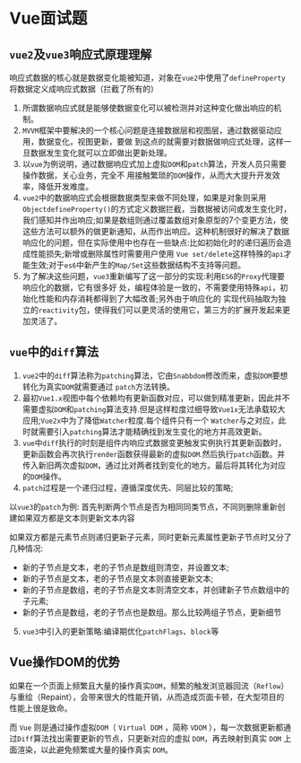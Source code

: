 # Vue面试题
## `vue2`及`vue3`响应式原理理解

响应式数据的核心就是数据变化能被知道，对象在`vue2`中使用了`defineProperty`将数据定义成响应式数据（拦截了所有的）
1. 所谓数据响应式就是能够使数据变化可以被检测并对这种变化做出响应的机制。
2. `MVVM`框架中要解决的一个核心问题是连接数据层和视图层，通过数据驱动应用，数据变化，视图更新，要做
到这点的就需要对数据做响应式处理，这样一旦数据发生变化就可以立即做出更新处理。
3. 以`vue`为例说明，通过数据响应式加上虚拟`DOM`和`patch`算法，开发人员只需要操作数据，关心业务，完全不
用接触繁琐的`DOM`操作，从而大大提升开发效率，降低开发难度。
4. `vue2`中的数据响应式会根据数据类型来做不同处理，如果是对象则采用`ObjectdefineProperty()`的方式定义数据拦截，当数据被访问或发生变化时，我们感知并作出响应;如果是数组则通过覆盖数组对象原型的7个变更方法，使这些方法可以额外的做更新通知，从而作出响应。这种机制很好的解决了数据响应化的问题，但在实际使用中也存在一些缺点:比如初始化时的递归遍历会造成性能损失;新增或删除属性时需要用户使用 `Vue set/delete`这样特殊的`api`才能生效;对于`es6`中新产生的`Map/Set`这些数据结构不支持等问题。
5. 为了解决这些问题，`vue3`重新编写了这一部分的实现:利用`ES6`的`Proxy`代理要响应化的数据，它有很多好
处，编程体验是一致的，不需要使用特殊`api`，初始化性能和内存消耗都得到了大幅改善;另外由于响应化的
实现代码抽取为独立的`reactivity`包，使得我们可以更灵活的使用它，第三方的扩展开发起来更加灵活了。

## `vue`中的`diff`算法

1. `vue2`中的`diff`算法称为`patching`算法，它由`Snabbdom`修改而来，虚拟`DOM`要想转化为真实`DOM`就需要通过
`patch`方法转换。
2. 最初`Vue1.x`视图中每个依赖均有更新函数对应，可以做到精准更新，因此并不需要虚拟`DOM`和`patching`算法支持.但是这样粒度过细导致`Vue1x`无法承载较大应用;`Vue2x`中为了降低`Watcher`粒度.每个组件只有一个 `Watcher`与之对应，此时就需要引入`patching`算法才能精确找到发生变化的地方并高效更新。
3. `vue`中`diff`执行的时刻是组件内响应式数据变更触发实例执行其更新函数时，更新函数会再次执行`render`函数获得最新的虚拟`DOM`.然后执行`patch`函数。并传入新旧两次虚拟`DOM`，通过比对两者找到变化的地方。最后将其转化为对应的`DOM`操作。
4. `patch`过程是一个递归过程，遵循深度优先、同层比较的策略;

以`vue3`的`patch`为例:
首先判断两个节点是否为相同同类节点，不同则删除重新创建如果双方都是文本则更新文本内容

如果双方都是元素节点则递归更新子元素，同时更新元素属性更新子节点时又分了几种情况:

- 新的子节点是文本，老的子节点是数组则清空，并设置文本;
- 新的子节点是文本，老的子节点是文本则直接更新文本;
- 新的子节点是数组，老的子节点是文本则清空文本，并创建新子节点数组中的子元素;
- 新的子节点是数组，老的子节点也是数组。那么比较两组子节点，更新细节
5. `vue3`中引入的更新策略:编译期优化`patchFlags`、`block`等

## Vue操作DOM的优势

如果在一个页面上频繁且大量的操作真实`DOM`，频繁的触发浏览器回流（`Reflow`）与重绘（Repaint），会带来很大的性能开销，从而造成页面卡顿，在大型项目的性能上很是致命。

而 `Vue` 则是通过操作虚拟`DOM`（ `Virtual DOM` ，简称 `VDOM` ），每一次数据更新都通过`Diff`算法找出需要更新的节点，只更新对应的虚拟 `DOM`，再去映射到真实 `DOM` 上面渲染，以此避免频繁或大量的操作真实 `DOM`。